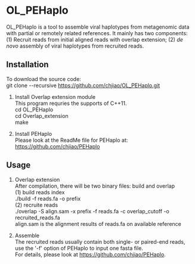 # OL_PEHaplo
OL_PEHaplo is a tool to assemble viral haplotypes from metagenomic data with partial or remotely related references. It mainly has two components: (1) Recruit reads from initial aligned reads with overlap extension; (2) *de novo* assembly of viral haplotypes from recruited reads.   

## Installation
To download the source code:   
git clone --recursive  https://github.com/chjiao/OL_PEHaplo.git   

1. Install Overlap extension module   
This program requries the supports of C++11.   
cd OL_PEHaplo   
cd Overlap_extension   
make    

2. Install PEHaplo   
Please look at the ReadMe file for PEHaplo at:   
https://github.com/chjiao/PEHaplo   

## Usage   
1. Overlap extension   
After compilation, there will be two binary files: build and overlap   
(1) build reads index    
./build -f reads.fa -o prefix   
(2) recruite reads   
./overlap -S align.sam -x prefix -f reads.fa -c overlap_cutoff -o recruited_reads.fa   
align.sam is the alignment results of reads.fa on available reference   

2. Assemble   
The recruited reads usually contain both single- or paired-end reads, use the '-f' option of PEHaplo to input one fasta file.    
For details, please look at https://github.com/chjiao/PEHaplo.
